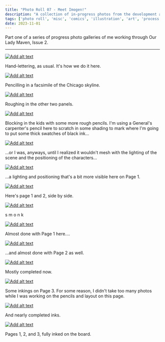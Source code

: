 ```yaml
---
title: "Photo Roll 07 - Meet Imogen!"
description: "A collection of in-progress photos from the development and illustration process for the first three pages of Our Lady Maven." 
tags: ['photo roll', 'misc', 'comics', 'illustration', 'art', 'process', 'the garden']
date: 2023-11-01
---
```


Part one of a series of progress photo galleries of me working through Our Lady Maven, Issue 2.

<hr/>


<div class="floatcenter caption">
  <p><a href= "/photo/006/01.jpeg"><img src="/photo/006/01.jpeg" alt="Add alt text"></a></p>
  <p> Hand-lettering, as usual. It's how we do it here. </p>
</div>
<div class="floatcenter caption">
  <p><a href= "/photo/006/02.jpeg"><img src="/photo/006/02.jpeg" alt="Add alt text"></a></p>
  <p> Pencilling in a facsimile of the Chicago skyline. </a> </p>
</div>
<div class="floatcenter caption">
  <p><a href= "/photo/006/03.jpeg"><img src="/photo/006/03.jpeg" alt="Add alt text"></a></p>
  <p> Roughing in the other two panels. </p>
</div>
<div class="floatcenter caption">
  <p><a href= "/photo/006/04.jpeg"><img src="/photo/006/04.jpeg" alt="Add alt text"></a></p>
  <p> Blocking in the kids with some more rough pencils. I'm using a General's carpenter's pencil here to scratch in some shading to mark where I'm going to put some thick swatches of black ink... </a></p>
</div>
<div class="floatcenter caption">
  <p><a href= "/photo/006/05.jpeg"><img src="/photo/006/05.jpeg" alt="Add alt text"></a></p>
  <p> ...or I was, anyways, until I realized it wouldn't mesh with the lighting of the scene and the positioning of the characters... </a> </p>
</div>
<div class="floatcenter caption">
  <p><a href= "/photo/006/06.jpeg"><img src="/photo/006/06.jpeg" alt="Add alt text"></a></p>
  <p> ...a lighting and positioning that's a bit more visible here on Page 1. </p>
</div>
<div class="floatcenter caption">
  <p><a href= "/photo/006/07.jpeg"><img src="/photo/006/07.jpeg" alt="Add alt text"></a></p>
  <p> Here's page 1 and 2, side by side. </p>
</div>
<div class="floatcenter caption">
  <p><a href= "/photo/006/08.jpeg"><img src="/photo/006/08.jpeg" alt="Add alt text"></a></p>
  <p> s m o n k </p>
</div>
<div class="floatcenter caption">
  <p><a href= "/photo/006/09.jpeg"><img src="/photo/006/09.jpeg" alt="Add alt text"></a></p>
  <p> Almost done with Page 1 here....  </p>
</div>
<div class="floatcenter caption">
  <p><a href= "/photo/006/10.jpeg"><img src="/photo/006/10.jpeg" alt="Add alt text"></a></p>
  <p> ...and almost done with Page 2 as well. </p>
</div>
<div class="floatcenter caption">
  <p><a href= "/photo/006/11.jpeg"><img src="/photo/006/11.jpeg" alt="Add alt text"></a></p>
  <p> Mostly completed now. </p>
</div>
<div class="floatcenter caption">
  <p><a href= "/photo/006/12.jpeg"><img src="/photo/006/12.jpeg" alt="Add alt text"></a></p>
  <p> Some inkings on Page 3. For some reason, I didn't take too many photos while I was working on the pencils and layout on this page. </p>
</div>
<div class="floatcenter caption">
  <p><a href= "/photo/006/13.jpeg"><img src="/photo/006/13.jpeg" alt="Add alt text"></a></p>
  <p> And nearly completed inks. </p>
</div>
<div class="floatcenter caption">
  <p><a href= "/photo/006/14.jpeg"><img src="/photo/006/14.jpeg" alt="Add alt text"></a></p>
  <p> Pages 1, 2, and 3, fully inked on the board. </p>
</div>
